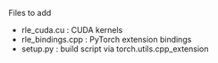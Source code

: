 Files to add
- rle_cuda.cu           : CUDA kernels
- rle_bindings.cpp      : PyTorch extension bindings
- setup.py              : build script via torch.utils.cpp_extension
